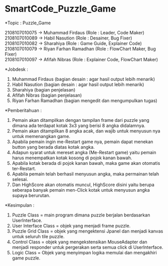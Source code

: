 # SmartCode_Puzzle_Game

*Topic : Puzzle_Game
                       
 2108107010075 -> Muhammad Firdaus (Role : Leader, Code Maker)               
 2108107010089 -> Habil Nasution (Role : Desainer, Bug Fixer)              
 2108107010082 -> Sharahiya (Role : Game Guide, Explainer Code)      
 2108107010079 -> Riyan Farhan Ramadhan (Role : FlowChart Maker, Bug Fixer)       
 2108107010097 -> Afifah Nibras (Role : Explainer Code, FlowChart Maker)  

*Jobdesk :
1. Muhammad Firdaus      (bagian desain : agar hasil output lebih menarik)
2. Habil Nasution        (bagian desain : agar hasil output lebih menarik)
3. Sharahiya             (bagian penjelasan)
4. Afifah Nibras         (bagian penjelasan)
5. Riyan Farhan Ramadhan (bagian mengedit dan mengumpulkan tugas) 

*Pemberitahuan :
1. Pemain akan ditampilkan dengan tampilan frame dari puzzle yang dimana ada terdapat kotak 3x3 yang berisi 8 angka didalamnya.
2. Pemain akan ditampilkan 8 angka acak, dan wajib untuk menyusun nya untuk memenangkan game.
3. Apabila pemain ingin me-Restart game nya, pemain dapat menekan button yang berada diatas kotak angka.
4. Adapun syarat untuk mereset angka (Me-Restart game) yaitu pemain harus menempatkan kotak kosong di pojok kanan bawah.
5. Apabila kotak berada di pojok kanan bawah, maka game akan otomatis ter-Restart.
6. Apabila pemain telah berhasil menyusun angka, maka permainan telah selesai.
7. Dan HighScore akan otomatis muncul, HighScore disini yaitu berupa seberapa banyak pemain men-Click kotak untuk menyusun angka supaya berurutan.

*Kesimpulan :
1. Puzzle Class = main program dimana puzzle berjalan berdasarkan UserInterface. 
2. User Interface Class = objek yang menjadi frame puzzle.
3. Puzzle Grid Class = objek yang mengektensi Jpanel dan menjadi kanvas untuk seluruh tile puzzle.
4. Control Class = objek yang mengekstensikan MouseAdapter dan menjadi responder untuk pergerakan serta semua click di UserInterface.
5. Logic Class = Objek yang menyimpan logika memulai dan mengakhiri game puzzle.
